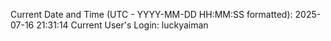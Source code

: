 Current Date and Time (UTC - YYYY-MM-DD HH:MM:SS formatted): 2025-07-16 21:31:14
Current User's Login: luckyaiman
